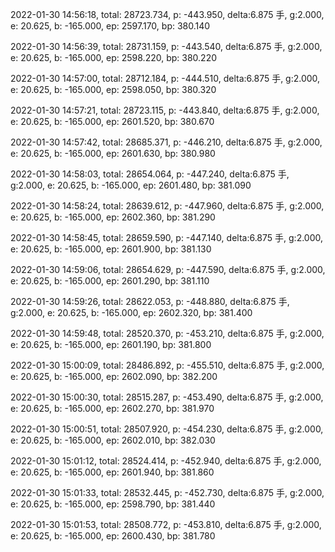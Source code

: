 2022-01-30 14:56:18, total: 28723.734, p: -443.950, delta:6.875 手, g:2.000, e: 20.625, b: -165.000, ep: 2597.170, bp: 380.140

2022-01-30 14:56:39, total: 28731.159, p: -443.540, delta:6.875 手, g:2.000, e: 20.625, b: -165.000, ep: 2598.220, bp: 380.220

2022-01-30 14:57:00, total: 28712.184, p: -444.510, delta:6.875 手, g:2.000, e: 20.625, b: -165.000, ep: 2598.050, bp: 380.320

2022-01-30 14:57:21, total: 28723.115, p: -443.840, delta:6.875 手, g:2.000, e: 20.625, b: -165.000, ep: 2601.520, bp: 380.670

2022-01-30 14:57:42, total: 28685.371, p: -446.210, delta:6.875 手, g:2.000, e: 20.625, b: -165.000, ep: 2601.630, bp: 380.980

2022-01-30 14:58:03, total: 28654.064, p: -447.240, delta:6.875 手, g:2.000, e: 20.625, b: -165.000, ep: 2601.480, bp: 381.090

2022-01-30 14:58:24, total: 28639.612, p: -447.960, delta:6.875 手, g:2.000, e: 20.625, b: -165.000, ep: 2602.360, bp: 381.290

2022-01-30 14:58:45, total: 28659.590, p: -447.140, delta:6.875 手, g:2.000, e: 20.625, b: -165.000, ep: 2601.900, bp: 381.130

2022-01-30 14:59:06, total: 28654.629, p: -447.590, delta:6.875 手, g:2.000, e: 20.625, b: -165.000, ep: 2601.290, bp: 381.110

2022-01-30 14:59:26, total: 28622.053, p: -448.880, delta:6.875 手, g:2.000, e: 20.625, b: -165.000, ep: 2602.320, bp: 381.400

2022-01-30 14:59:48, total: 28520.370, p: -453.210, delta:6.875 手, g:2.000, e: 20.625, b: -165.000, ep: 2601.190, bp: 381.800

2022-01-30 15:00:09, total: 28486.892, p: -455.510, delta:6.875 手, g:2.000, e: 20.625, b: -165.000, ep: 2602.090, bp: 382.200

2022-01-30 15:00:30, total: 28515.287, p: -453.490, delta:6.875 手, g:2.000, e: 20.625, b: -165.000, ep: 2602.270, bp: 381.970

2022-01-30 15:00:51, total: 28507.920, p: -454.230, delta:6.875 手, g:2.000, e: 20.625, b: -165.000, ep: 2602.010, bp: 382.030

2022-01-30 15:01:12, total: 28524.414, p: -452.940, delta:6.875 手, g:2.000, e: 20.625, b: -165.000, ep: 2601.940, bp: 381.860

2022-01-30 15:01:33, total: 28532.445, p: -452.730, delta:6.875 手, g:2.000, e: 20.625, b: -165.000, ep: 2598.790, bp: 381.440

2022-01-30 15:01:53, total: 28508.772, p: -453.810, delta:6.875 手, g:2.000, e: 20.625, b: -165.000, ep: 2600.430, bp: 381.780